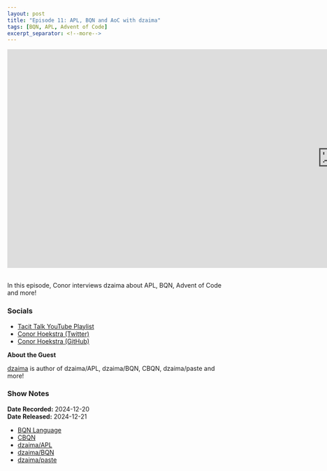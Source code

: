 ```yaml
---
layout: post
title: "Episode 11: APL, BQN and AoC with dzaima"
tags: [BQN, APL, Advent of Code]
excerpt_separator: <!--more-->
---
```


<center>
<iframe width="1500" height="500" src="https://www.youtube.com/embed/Jw1EvEujWSU?si=ZTROvu2jwA1ikB6S"
                title="YouTube video player" frameborder="0"
                allow="accelerometer; autoplay; clipboard-write; encrypted-media; gyroscope; picture-in-picture; web-share"
                referrerpolicy="strict-origin-when-cross-origin" allowfullscreen></iframe>
</center>

<br>In this episode, Conor interviews dzaima about APL, BQN, Advent of Code and more!

<!--more-->

### Socials

* [Tacit Talk YouTube Playlist](https://www.youtube.com/playlist?list=PLVFrD1dmDdvenJhYti3HomLRkC4_Y9AXA)
* [Conor Hoekstra (Twitter)](https://twitter.com/code_report)
* [Conor Hoekstra (GitHub)](https://github.com/codereport/)

**About the Guest**

[dzaima](https://x.com/dzaima) is author of dzaima/APL, dzaima/BQN, CBQN, dzaima/paste and more!

### Show Notes

**Date Recorded:** 2024-12-20 <br>
**Date Released:** 2024-12-21 <br>

* [BQN Language](https://mlochbaum.github.io/BQN/)
* [CBQN](https://github.com/dzaima/CBQN)
* [dzaima/APL](https://github.com/dzaima/apl)
* [dzaima/BQN](https://github.com/dzaima/bqn)
* [dzaima/paste](https://github.com/dzaima/paste)
